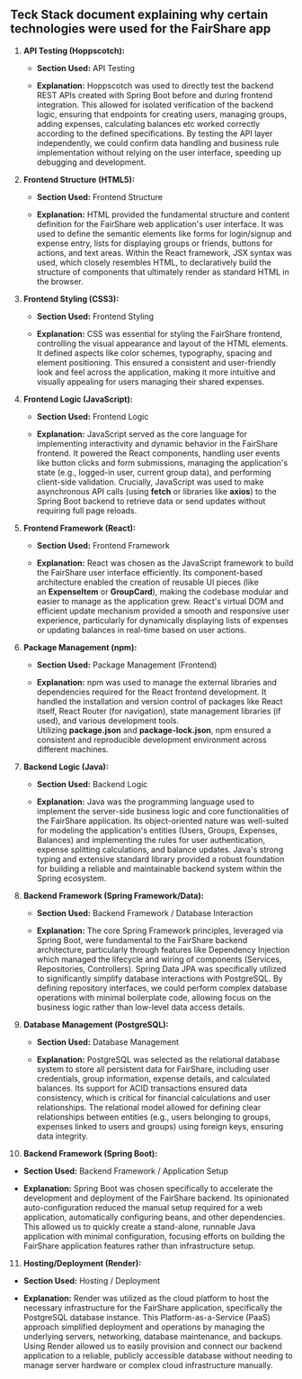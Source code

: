 ## Teck Stack document explaining why certain technologies were used for the FairShare app
1.  **API Testing (Hoppscotch):**

    *   **Section Used:** API Testing

    *   **Explanation:** Hoppscotch was used to directly test the backend REST APIs created with Spring Boot before and during frontend integration. This allowed for isolated verification of the backend logic, ensuring that endpoints for creating users, managing groups, adding expenses, calculating balances etc worked correctly according to the defined specifications. By testing the API layer independently, we could confirm data handling and business rule implementation without relying on the user interface, speeding up debugging and development.


2.  **Frontend Structure (HTML5):**

    *   **Section Used:** Frontend Structure

    *   **Explanation:** HTML provided the fundamental structure and content definition for the FairShare web application's user interface. It was used to define the semantic elements like forms for login/signup and expense entry, lists for displaying groups or friends, buttons for actions, and text areas. Within the React framework, JSX syntax was used, which closely resembles HTML, to declaratively build the structure of components that ultimately render as standard HTML in the browser.


3.  **Frontend Styling (CSS3):**

    *   **Section Used:** Frontend Styling

    *   **Explanation:** CSS was essential for styling the FairShare frontend, controlling the visual appearance and layout of the HTML elements. It defined aspects like color schemes, typography, spacing and element positioning. This ensured a consistent and user-friendly look and feel across the application, making it more intuitive and visually appealing for users managing their shared expenses.


4.  **Frontend Logic (JavaScript):**

    *   **Section Used:** Frontend Logic

    *   **Explanation:** JavaScript served as the core language for implementing interactivity and dynamic behavior in the FairShare frontend. It powered the React components, handling user events like button clicks and form submissions, managing the application's state (e.g., logged-in user, current group data), and performing client-side validation. Crucially, JavaScript was used to make asynchronous API calls (using **fetch** or libraries like **axios**) to the Spring Boot backend to retrieve data or send updates without requiring full page reloads.


5.  **Frontend Framework (React):**

    *   **Section Used:** Frontend Framework

    *   **Explanation:** React was chosen as the JavaScript framework to build the FairShare user interface efficiently. Its component-based architecture enabled the creation of reusable UI pieces (like an **ExpenseItem** or **GroupCard**), making the codebase modular and easier to manage as the application grew. React's virtual DOM and efficient update mechanism provided a smooth and responsive user experience, particularly for dynamically displaying lists of expenses or updating balances in real-time based on user actions.


6.  **Package Management (npm):**

    *   **Section Used:** Package Management (Frontend)

    *   **Explanation:** npm was used to manage the external libraries and dependencies required for the React frontend development. It handled the installation and version control of packages like React itself, React Router (for navigation), state management libraries (if used), and various development tools. Utilizing **package.json** and **package-lock.json**, npm ensured a consistent and reproducible development environment across different machines.


7.  **Backend Logic (Java):**

    *   **Section Used:** Backend Logic

    *   **Explanation:** Java was the programming language used to implement the server-side business logic and core functionalities of the FairShare application. Its object-oriented nature was well-suited for modeling the application's entities (Users, Groups, Expenses, Balances) and implementing the rules for user authentication, expense splitting calculations, and balance updates. Java's strong typing and extensive standard library provided a robust foundation for building a reliable and maintainable backend system within the Spring ecosystem.


8.  **Backend Framework (Spring Framework/Data):**

    *   **Section Used:** Backend Framework / Database Interaction

    *   **Explanation:** The core Spring Framework principles, leveraged via Spring Boot, were fundamental to the FairShare backend architecture, particularly through features like Dependency Injection which managed the lifecycle and wiring of components (Services, Repositories, Controllers). Spring Data JPA was specifically utilized to significantly simplify database interactions with PostgreSQL. By defining repository interfaces, we could perform complex database operations with minimal boilerplate code, allowing focus on the business logic rather than low-level data access details.


9.  **Database Management (PostgreSQL):**

    *   **Section Used:** Database Management

    *   **Explanation:** PostgreSQL was selected as the relational database system to store all persistent data for FairShare, including user credentials, group information, expense details, and calculated balances. Its support for ACID transactions ensured data consistency, which is critical for financial calculations and user relationships. The relational model allowed for defining clear relationships between entities (e.g., users belonging to groups, expenses linked to users and groups) using foreign keys, ensuring data integrity.


10.  **Backend Framework (Spring Boot):**

*   **Section Used:** Backend Framework / Application Setup

*   **Explanation:** Spring Boot was chosen specifically to accelerate the development and deployment of the FairShare backend. Its opinionated auto-configuration reduced the manual setup required for a web application, automatically configuring beans, and other dependencies. This allowed us to quickly create a stand-alone, runnable Java application with minimal configuration, focusing efforts on building the FairShare application features rather than infrastructure setup.


11.  **Hosting/Deployment (Render):**

*   **Section Used:** Hosting / Deployment

*   **Explanation:** Render was utilized as the cloud platform to host the necessary infrastructure for the FairShare application, specifically the PostgreSQL database instance. This Platform-as-a-Service (PaaS) approach simplified deployment and operations by managing the underlying servers, networking, database maintenance, and backups. Using Render allowed us to easily provision and connect our backend application to a reliable, publicly accessible database without needing to manage server hardware or complex cloud infrastructure manually.